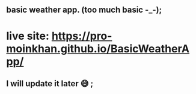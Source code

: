 ## basic weather app. (too much basic -_-);
# live site: https://pro-moinkhan.github.io/BasicWeatherApp/
## I will update it later 😅 ; 